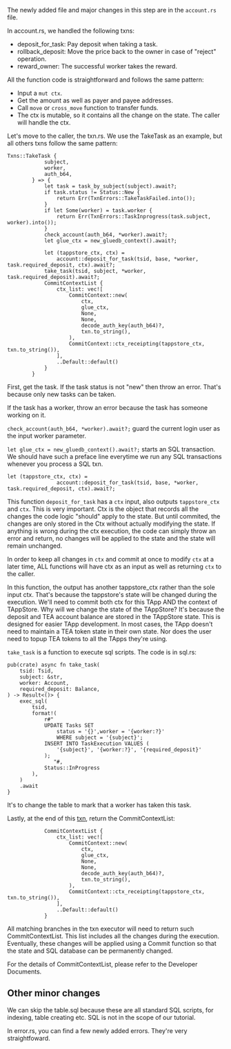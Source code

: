 
The newly added file and major changes in this step are in the `account.rs` file.

In account.rs, we handled the following txns:

- deposit_for_task: Pay deposit when taking a task.
- rollback_deposit:  Move the price back to the owner in case of "reject" operation.
- reward_owner: The successful worker takes the reward. 

All the function code is straightforward and follows the same pattern:

- Input a `mut ctx`. 
- Get the amount as well as payer and payee addresses.
- Call `move` or `cross_move` function to transfer funds.
- The ctx is mutable, so it contains all the change on the state. The caller will handle the ctx.

Let's move to the caller, the txn.rs. We use the TakeTask as an example, but all others txns follow the same pattern:

```
Txns::TakeTask {
            subject,
            worker,
            auth_b64,
        } => {
            let task = task_by_subject(subject).await?;
            if task.status != Status::New {
                return Err(TxnErrors::TakeTaskFailed.into());
            }
            if let Some(worker) = task.worker {
                return Err(TxnErrors::TaskInprogress(task.subject, worker).into());
            }
            check_account(auth_b64, *worker).await?;
            let glue_ctx = new_gluedb_context().await?;

            let (tappstore_ctx, ctx) =
                account::deposit_for_task(tsid, base, *worker, task.required_deposit, ctx).await?;
            take_task(tsid, subject, *worker, task.required_deposit).await?;
            CommitContextList {
                ctx_list: vec![
                    CommitContext::new(
                        ctx,
                        glue_ctx,
                        None,
                        None,
                        decode_auth_key(auth_b64)?,
                        txn.to_string(),
                    ),
                    CommitContext::ctx_receipting(tappstore_ctx, txn.to_string()),
                ],
                ..Default::default()
            }
        }
```

First, get the task. If the task status is not "new" then throw an error. That's because only new tasks can be taken.

If the task has a worker, throw an error because the task has someone working on it.

`check_account(auth_b64, *worker).await?;` guard the current login user as the input worker parameter.

`let glue_ctx = new_gluedb_context().await?;` starts an SQL transaction. We should have such a preface line everytime we run any SQL transactions whenever you process a SQL txn.

```
let (tappstore_ctx, ctx) =
                account::deposit_for_task(tsid, base, *worker, task.required_deposit, ctx).await?;
```
            
This function `deposit_for_task` has a `ctx` input, also outputs  `tappstore_ctx` and `ctx`. This is very important. Ctx is the object that records all the changes the code logic "should" apply to the state. But until commited, the changes are only stored in the Ctx without actually modifying the state. If anything is wrong during the ctx execution, the code can simply throw an error and return, no changes will be applied to the state and the state will remain unchanged. 

In order to keep all changes in `ctx` and commit at once to modify `ctx` at a later time, ALL functions will have ctx as an input as well as returning `ctx` to the caller. 

In this function, the output has another tappstore_ctx rather than the sole input ctx. That's because the tappstore's state will be changed during the execution. We'll need to commit both ctx for this TApp AND the context of TAppStore. Why will we change the state of the TAppStore? It's because the deposit and TEA account balance are stored in the TAppStore state. This is designed for easier TApp development. In most cases, the TApp doesn't need to maintain a TEA token state in their own state. Nor does the user need to topup TEA tokens to all the TApps they're using. 

`take_task` is a function to execute sql scripts. The code is in sql.rs:

```
pub(crate) async fn take_task(
    tsid: Tsid,
    subject: &str,
    worker: Account,
    required_deposit: Balance,
) -> Result<()> {
    exec_sql(
        tsid,
        format!(
            r#"
            UPDATE Tasks SET 
                status = '{}',worker = '{worker:?}' 
                WHERE subject = '{subject}';
            INSERT INTO TaskExecution VALUES (
                '{subject}', '{worker:?}', '{required_deposit}'
            );
               "#,
            Status::InProgress
        ),
    )
    .await
}
```

It's to change the table to mark that a worker has taken this task.

Lastly, at the end of this [txn](../../z_glossary/txn.md), return the CommitContextList:

```
            CommitContextList {
                ctx_list: vec![
                    CommitContext::new(
                        ctx,
                        glue_ctx,
                        None,
                        None,
                        decode_auth_key(auth_b64)?,
                        txn.to_string(),
                    ),
                    CommitContext::ctx_receipting(tappstore_ctx, txn.to_string()),
                ],
                ..Default::default()
            }
```


All matching branches in the txn executor will need to return such CommitContextList. This list includes all the changes during the execution. Eventually, these changes will be applied using a Commit function so that the state and SQL database can be permanently changed. 

For the details of CommitContextList, please refer to the Developer Documents.

## Other minor changes

We can skip the table.sql because these are all standard SQL scripts, for indexing, table creating etc. SQL is not in the scope of our tutorial.

In error.rs, you can find a few newly added errors. They're very straightfoward.




